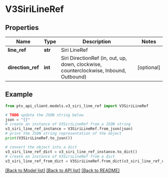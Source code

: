 # V3SiriLineRef


## Properties

Name | Type | Description | Notes
------------ | ------------- | ------------- | -------------
**line_ref** | **str** | Siri LineRef | 
**direction_ref** | **int** | Siri DirectionRef  (in, out, up, down, clockwise, counterclockwise, Inbound, Outbound) | [optional] 

## Example

```python
from ptv_api_client.models.v3_siri_line_ref import V3SiriLineRef

# TODO update the JSON string below
json = "{}"
# create an instance of V3SiriLineRef from a JSON string
v3_siri_line_ref_instance = V3SiriLineRef.from_json(json)
# print the JSON string representation of the object
print(V3SiriLineRef.to_json())

# convert the object into a dict
v3_siri_line_ref_dict = v3_siri_line_ref_instance.to_dict()
# create an instance of V3SiriLineRef from a dict
v3_siri_line_ref_from_dict = V3SiriLineRef.from_dict(v3_siri_line_ref_dict)
```
[[Back to Model list]](../README.md#documentation-for-models) [[Back to API list]](../README.md#documentation-for-api-endpoints) [[Back to README]](../README.md)


